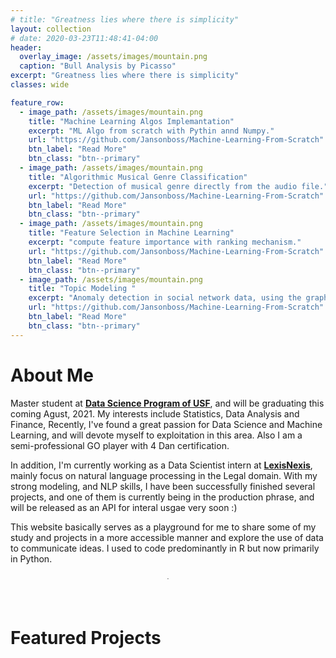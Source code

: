 ```yaml
---
# title: "Greatness lies where there is simplicity"
layout: collection
# date: 2020-03-23T11:48:41-04:00
header:
  overlay_image: /assets/images/mountain.png
  caption: "Bull Analysis by Picasso"
excerpt: "Greatness lies where there is simplicity"
classes: wide

feature_row:
  - image_path: /assets/images/mountain.png
    title: "Machine Learning Algos Implemantation"
    excerpt: "ML Algo from scratch with Pythin annd Numpy."
    url: "https://github.com/Jansonboss/Machine-Learning-From-Scratch"
    btn_label: "Read More"
    btn_class: "btn--primary"	
  - image_path: /assets/images/mountain.png
    title: "Algorithmic Musical Genre Classification"
    excerpt: "Detection of musical genre directly from the audio file."
    url: "https://github.com/Jansonboss/Machine-Learning-From-Scratch"
    btn_label: "Read More"
    btn_class: "btn--primary"	
  - image_path: /assets/images/mountain.png
    title: "Feature Selection in Machine Learning"
    excerpt: "compute feature importance with ranking mechanism."
    url: "https://github.com/Jansonboss/Machine-Learning-From-Scratch"
    btn_label: "Read More"
    btn_class: "btn--primary"
  - image_path: /assets/images/mountain.png
    title: "Topic Modeling "
    excerpt: "Anomaly detection in social network data, using the graph resistance."
    url: "https://github.com/Jansonboss/Machine-Learning-From-Scratch"
    btn_label: "Read More"
    btn_class: "btn--primary"
---
```


# About Me

Master student at **[Data Science Program of USF]**, and will be graduating this coming Agust, 2021. My interests include Statistics, Data Analysis and Finance, Recently, I've found a great passion for Data Science and Machine Learning, and will devote myself to exploitation in this area. Also I am a semi-professional GO player with 4 Dan certification.

In addition, I'm currently working as a Data Scientist intern at **[LexisNexis]**, mainly focus on natural language processing in the Legal domain.
With my strong modeling, and NLP skills, I have been successfully finished several projects, and one of them is currently being in the production phrase, and will be released as an API for interal usgae very soon :) 

This website basically serves as a playground for me to share some of my study and projects in a more accessible manner and explore the use of data to communicate ideas. I used to code predominantly in R but now primarily in Python.

<div style="margin-bottom:2cm" align="center"><font size="0.1"> . </font></div>


# Featured Projects


<!-- <div style="margin-bottom:0.5cm" align="center"><font size="1"> . </font></div> -->


[Data Science Program of USF]: https://www.usfca.edu/arts-sciences/graduate-programs/data-science
[LexisNexis]: https://www.lexisnexis.com/en-us/gateway.page
